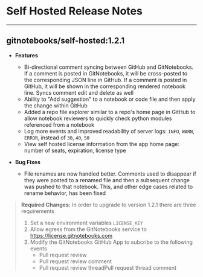# Self Hosted Release Notes

---

## gitnotebooks/self-hosted:1.2.1

- **Features**
  - Bi-directional comment syncing between GitHub and GitNotebooks. If a comment is posted in GitNotebooks, it will be cross-posted to the corresponding JSON line in GitHub. If a comment is posted in GitHub, it will be shown in the corresponding rendered notebook line. Syncs comment edit and delete as well
  - Ability to "Add suggestion" to a notebook or code file and then apply the change within GitHub
  - Added a repo file explorer similar to a repo's home page in GitHub to allow notebook reviewers to quickly check python modules referenced from a notebook
  - Log more events and improved readability of server logs: `INFO`, `WARN`, `ERROR`, instead of `30`, `40`, `50`
  - View self hosted license information from the app home page: number of seats, expiration, license type
- **Bug Fixes**

  - File renames are now handled better. Comments used to disappear if they were posted to a renamed file and then a subsequent change was pushed to that notebook. This, and other edge cases related to rename behavior, has been fixed

> **Required Changes:** In order to upgrade to version 1.2.1 there are three requirements
>
> 1. Set a new environment variables `LICENSE_KEY`
> 2. Allow egress from the GitNotebooks service to https://license.gitnotebooks.com
> 3. Modify the GitNotebooks GitHub App to subcribe to the following events
>    - Pull request review
>    - Pull request review comment
>    - Pull request review threadPull request thread comment
